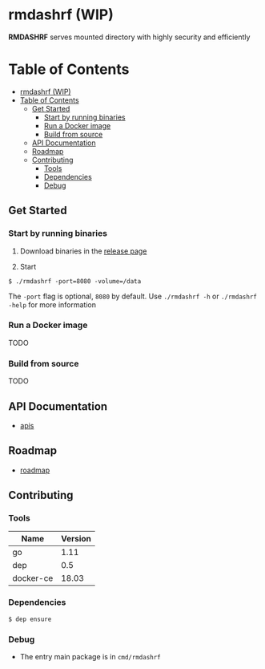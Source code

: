 # rmdashrf (WIP)

**RMDASHRF** serves mounted directory with highly security and efficiently

Table of Contents
=================

<!--ts-->
   * [rmdashrf (WIP)](#rmdashrf-wip)
   * [Table of Contents](#table-of-contents)
      * [Get Started](#get-started)
         * [Start by running binaries](#start-by-running-binaries)
         * [Run a Docker image](#run-a-docker-image)
         * [Build from source](#build-from-source)
      * [API Documentation](#api-documentation)
      * [Roadmap](#roadmap)
      * [Contributing](#contributing)
         * [Tools](#tools)
         * [Dependencies](#dependencies)
         * [Debug](#debug)

<!-- Added by: matt, at:  -->

<!--te-->

## Get Started

### Start by running binaries

1. Download binaries in the [release page]()

2. Start

```
$ ./rmdashrf -port=8080 -volume=/data
```

The `-port` flag is optional, `8080` by default. Use `./rmdashrf -h` or `./rmdashrf -help` for more information

### Run a Docker image

TODO

### Build from source

TODO

## API Documentation

- [apis](https://github.com/yuqingc/rmdashrf/blob/master/docs/apis.md)

## Roadmap

- [roadmap](https://github.com/yuqingc/rmdashrf/blob/master/docs/roadmap.md)


## Contributing

### Tools

|Name|Version|
|-|-|
|go|1.11|
|dep|0.5|
|docker-ce|18.03|


### Dependencies

```
$ dep ensure
```

### Debug

- The entry main package is in `cmd/rmdashrf`
